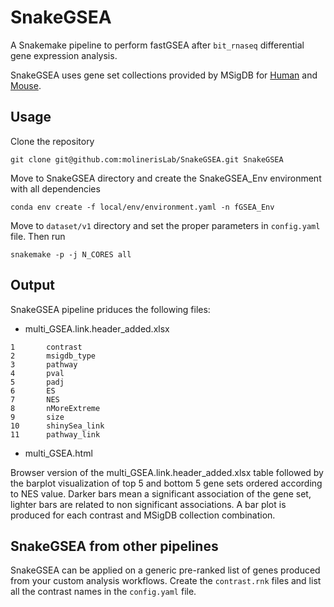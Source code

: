 # SnakeGSEA

A Snakemake pipeline to perform fastGSEA after `bit_rnaseq` differential gene expression analysis.

SnakeGSEA uses gene set collections provided by MSigDB for [Human](http://www.gsea-msigdb.org/gsea/msigdb/collections.jsp) and [Mouse](https://www.gsea-msigdb.org/gsea/msigdb/mouse/collections.jsp).


## Usage

Clone the repository
```
git clone git@github.com:molinerisLab/SnakeGSEA.git SnakeGSEA
```

Move to SnakeGSEA directory and create the SnakeGSEA_Env environment with all dependencies
```
conda env create -f local/env/environment.yaml -n fGSEA_Env
```

Move to `dataset/v1` directory and set the proper parameters in `config.yaml` file. Then run
```
snakemake -p -j N_CORES all
```

## Output
SnakeGSEA pipeline priduces the following files:

- multi_GSEA.link.header_added.xlsx
```
1       contrast          
2       msigdb_type
3       pathway
4       pval
5       padj
6       ES
7       NES
8       nMoreExtreme
9       size
10      shinySea_link
11      pathway_link
```

- multi_GSEA.html

Browser version of the multi_GSEA.link.header_added.xlsx table followed by the barplot visualization of top 5 and bottom 5 gene sets ordered according to NES value. Darker bars mean a significant association of the gene set, lighter bars are related to non significant associations. A bar plot is produced for each contrast and MSigDB collection combination.


## SnakeGSEA from other pipelines

SnakeGSEA can be applied on a generic pre-ranked list of genes produced from your custom analysis workflows.
Create the `contrast.rnk` files and list all the contrast names in the `config.yaml` file.
